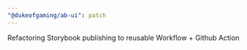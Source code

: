 ```yaml
---
"@dukeofgaming/ab-ui": patch
---
```


Refactoring Storybook publishing to reusable Workflow + Github Action
